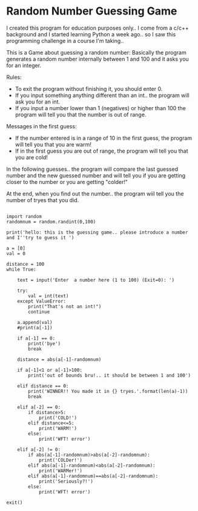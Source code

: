 # Random Number Guessing Game

I created this program for education purposes only.. 
I come from a c/c++ background and I started learning Python a week ago.. so I saw this programming challenge in a course I'm taking..

This is a Game about guessing a random number: Basically the program generates a random number internally between 1 and 100 and it asks you for an integer.

Rules:
 * To exit the program without finishing it, you should enter 0.
 * If you input something anything different than an int.. the program will ask you for an int.
 * If you input a number lower than 1 (negatives) or higher than 100 the program will tell you that the number is out of range.
 
Messages in the first guess:
  * If the number entered is in a range of 10 in the first guess, the program will tell you that you are warm!
  * If in the first guess you are out of range, the program will tell you that you are cold!
 
In the following guesses.. the program will compare the last guessed number and the new guessed number and will tell you if you are getting closer to the number or you are getting "colder!"

At the end, when you find out the number.. the program wiil tell you the number of tryes that you did.

```

import random
randomnum = random.randint(0,100)

print('hello: this is the guessing game.. please introduce a number and I''try to guess it ')

a = [0]
val = 0

distance = 100
while True:

    text = input('Enter  a number here (1 to 100) (Exit=0): ')
    
    try:
        val = int(text)
    except ValueError:
        print("That's not an int!")
        continue
    
    a.append(val)
    #print(a[-1])
    
    if a[-1] == 0:
        print('bye')
        break
    
    distance = abs(a[-1]-randomnum)
    
    if a[-1]<1 or a[-1]>100:
        print('out of bounds bru!.. it should be between 1 and 100')

    elif distance == 0:
        print('WINNER!! You made it in {} tryes.'.format(len(a)-1))
        break
        
    elif a[-2] == 0:
        if distance>5:
            print('COLD!')
        elif distance<=5:
            print('WARM!')
        else:
            print('WFT! error')

    elif a[-2] != 0:
        if abs(a[-1]-randomnum)>abs(a[-2]-randomnum):
            print('COLDer!')
        elif abs(a[-1]-randomnum)<abs(a[-2]-randomnum):
            print('WARMer!')
        elif abs(a[-1]-randomnum)==abs(a[-2]-randomnum):
            print('Seriously?!')
        else:
            print('WFT! error')
    
exit()

```


